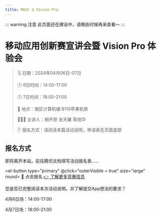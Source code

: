 ```yaml
---
title: MAIC & Vision Pro
---
```


::: warning 注意
此页面还在建设中，请晚些时候再来查看～
:::

# 移动应用创新赛宣讲会暨 Vision Pro 体验会

> 🗓️ 日期：2024年04月06日-07日
>
> 🕑 6日时间：14:00-17:00
>
> 🕕 7日时间：18:00-21:00
>
> 🏢 地点：南区计算机楼 B110苹果机房
>
> 👩🏻‍💻 主讲人：相开原 张天翼 陈悦华
>
> ✋ 报名方式：请阅读本篇活动说明，申请表在页面底部




## 报名方式

即将离开本站，前往腾讯文档填写活动报名表……

<el-button type="primary" @click="outerVisible = true" size="large" round>
  🎉 点击报名
</el-button>
<el-button type="info" size="large" round>
  <a href="/competitions/maic/">👉 了解更多竞赛信息</a>
</el-button>

<el-dialog v-model="outerVisible" title="请确认……" width="80%">
  <span>您是否已完整阅读本次活动说明，并了解提交App想法的要求？</span>
  <el-dialog
    v-model="innerVisible"
    title="请选择您要报名的场次"
    append-to-body
    width="80%"
  >
    <p>4月6日场：14:00-17:00</p>
    <p>4月7日场：18:00-21:00</p>
    <template #footer>
      <div class="dialog-footer">
        <el-button type="primary">
          <a href="https://docs.qq.com/form/page/DTFVvQWlxRlN2eFhL" target="_blank">4月6日场</a>
        </el-button>
        <el-button type="primary">
          <a href="https://docs.qq.com/form/page/DTFVvQWlxRlN2eFhL" target="_blank">4月7日场</a>
        </el-button>
      </div>
    </template>
  </el-dialog>
  <template #footer>
    <div class="dialog-footer">
      <el-button @click="outerVisible = false">我再看看</el-button>
      <el-button type="primary" @click="innerVisible = true">
        开始报名
      </el-button>
    </div>
  </template>
</el-dialog>

<script setup>
import {ref} from 'vue'; 
import {ElButton, ElDialog} from 'element-plus';

const outerVisible = ref(false);
const innerVisible = ref(false);

</script>

<style scoped>
.el-button a {
    color: var(--el-color-white);
    text-decoration: none;
}
</style>